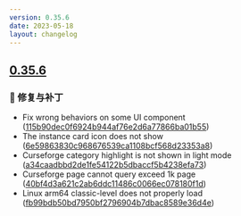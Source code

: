 ```yaml
---
version: 0.35.6
date: 2023-05-18
layout: changelog
---
```

## [0.35.6](#0.35.6)
### 🐛 修复与补丁

- Fix wrong behaviors on some UI component ([115b90dec0f6924b944af76e2d6a77866ba01b55](https://github.com/Voxelum/x-minecraft-launcher/commit/115b90dec0f6924b944af76e2d6a77866ba01b55))
- The instance card icon does not show ([6e59863830c968676539ca1108bcf568d23353a8](https://github.com/Voxelum/x-minecraft-launcher/commit/6e59863830c968676539ca1108bcf568d23353a8))
- Curseforge category highlight is not shown in light mode ([a34caadbbd2de1fe54122b5dbaccf5b4238efa73](https://github.com/Voxelum/x-minecraft-launcher/commit/a34caadbbd2de1fe54122b5dbaccf5b4238efa73))
- Curseforge page cannot query exceed 1k page ([40bf4d3a621c2ab6ddc11486c0066ec078180f1d](https://github.com/Voxelum/x-minecraft-launcher/commit/40bf4d3a621c2ab6ddc11486c0066ec078180f1d))
- Linux arm64 classic-level does not properly load ([fb99bdb50bd7950bf2796904b7dbac8589e36d4e](https://github.com/Voxelum/x-minecraft-launcher/commit/fb99bdb50bd7950bf2796904b7dbac8589e36d4e))
